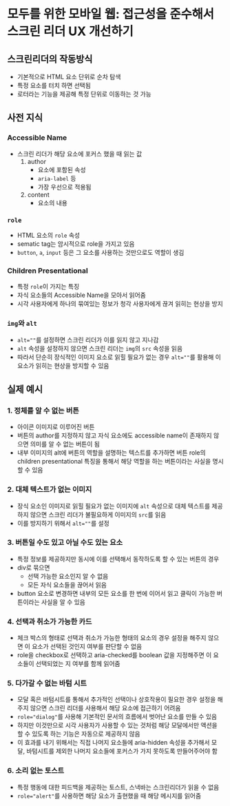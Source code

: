 # 모두를 위한 모바일 웹: 접근성을 준수해서 스크린 리더 UX 개선하기

## 스크린리더의 작동방식

- 기본적으로 HTML 요소 단위로 순차 탐색
- 특정 요소를 터치 하면 선택됨
- 로터라는 기능을 제공해 특정 단위로 이동하는 것 가능

## 사전 지식

### Accessible Name

- 스크린 리더가 해당 요소에 포커스 했을 때 읽는 값
  1. author
     - 요소에 포함된 속성
     - `aria-label` 등
     - 가장 우선으로 적용됨
  2. content
     - 요소의 내용

### `role`

- HTML 요소의 `role` 속성
- sematic tag는 암시적으로 role을 가지고 있음
- `button`, `a`, `input` 등은 그 요소를 사용하는 것만으로도 역할이 생김

### Children Presentational

- 특정 `role`이 가지는 특징
- 자식 요소들의 Accessible Name을 모아서 읽어줌
- 시각 사용자에게 하나의 묶여있는 정보가 청각 사용자에게 끊겨 읽히는 현상을 방지

### `img`와 `alt`

- `alt=""`를 설정하면 스크린 리더가 이를 읽지 않고 지나감
- `alt` 속성을 설정하지 않으면 스크린 리더는 `img`의 `src` 속성을 읽음
- 따라서 단순히 장식적인 이미지 요소로 읽힐 필요가 없는 경우 `alt=""`를 활용해 이 요소가 읽히는 현상을 방지할 수 있음

## 실제 예시

### 1. 정체를 알 수 없는 버튼

- 아이콘 이미지로 이루어진 버튼
- 버튼의 author를 지정하지 않고 자식 요소에도 accessible name이 존재하지 않으면 의미를 알 수 없는 버튼이 됨
- 내부 이미지의 alt에 버튼의 역할을 설명하는 텍스트를 추가하면 버튼 role의 children presentational 특징을 통해서 해당 역할을 하는 버튼이라는 사실을 명시할 수 있음

### 2. 대체 텍스트가 없는 이미지

- 장식 요소인 이미지로 읽힐 필요가 없는 이미지에 `alt` 속성으로 대체 텍스트를 제공하지 않으면 스크린 리더가 불필요하게 이미지의 `src`를 읽음
- 이를 방지하기 위해서 `alt=""`를 설정

### 3. 버튼일 수도 있고 아닐 수도 있는 요소

- 특정 정보를 제공하지만 동시에 이를 선택해서 동작하도록 할 수 있는 버튼의 경우
- div로 묶으면
  - 선택 가능한 요소인지 알 수 없음
  - 모든 자식 요소들을 끊어서 읽음
- button 요소로 변경하면 내부의 모든 요소를 한 번에 이어서 읽고 클릭이 가능한 버튼이라는 사실을 알 수 있음

### 4. 선택과 취소가 가능한 카드

- 체크 박스의 형태로 선택과 취소가 가능한 형태의 요소의 경우 설정을 해주지 않으면 이 요소가 선택된 것인지 여부를 판단할 수 없음
- role을 checkbox로 선택하고 aria-checked를 boolean 값을 지정해주면 이 요소들이 선택되었는 지 여부를 함께 읽어줌

### 5. 다가갈 수 없는 바텀 시트

- 모달 혹은 바텀시트를 통해서 추가적인 선택이나 상호작용이 필요한 경우 설정을 해주지 않으면 스크린 리더를 사용해서 해당 요소에 접근하기 어려움
- `role="dialog"`를 사용해 기본적인 문서의 흐름에서 벗어난 요소를 만들 수 있음
- 하지만 이것만으로 시각 사용자가 사용할 수 있는 것처럼 해당 모달에서만 액션을 할 수 있도록 하는 기능은 자동으로 제공하지 않음
- 이 효과를 내기 위해서는 직접 나머지 요소들에 aria-hidden 속성을 추가해서 모달, 바텀시트를 제외한 나머지 요소들에 포커스가 가지 못하도록 만들어주어야 함

### 6. 소리 없는 토스트

- 특정 행동에 대한 피드백을 제공하는 토스트, 스낵바는 스크린리더가 읽을 수 없음
- `role="alert"`를 사용하면 해당 요소가 출현했을 때 해당 메시지를 읽어줌
